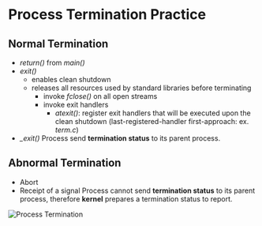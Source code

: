 # Process Termination Practice

## Normal Termination
- _return()_ from _main()_
- _exit()_
	- enables clean shutdown
	- releases all resources used by standard libraries before terminating
		- invoke _fclose()_ on all open streams
		- invoke exit handlers
			- _atexit()_: register exit handlers that will be executed upon the clean shutdown (last-registered-handler first-approach: ex. _term.c_)
- _\_exit()_
Process send __termination status__ to its parent process.

## Abnormal Termination
- Abort
- Receipt of a signal
Process cannot send __termination status__ to its parent process, therefore __kernel__ prepares a termination status to report.

![Process Termination](https://lh3.googleusercontent.com/proxy/SpLJFXsnl5SNS4PqF0EdLeUjBi-hSwjOLtMm5hKWz0bkXUjiZ3ehUztnT8k7e8VdZreBOEtSEbIqeIEkBOllckg2jYlIKxaZOiFAnaUIWKMOISTMfxhYFopp2Gxl_3v0qd7K_Qrp1b5YGyI87DnI7aU9KkRIiGRyqN-08L8j5RPHFZ4QfhKOH3gT9wGltNPQA01s9UVO13DWr24S0h3Bcy0U "Process Termination")
